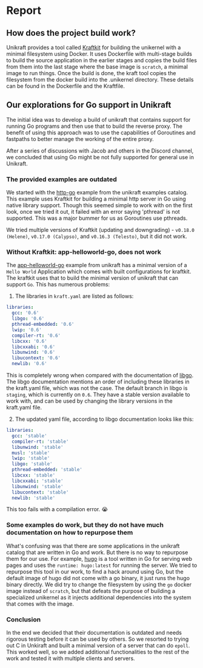 # Report

## How does the project build work?

Unikraft provides a tool called [Kraftkit](https://github.com/unikraft/kraftkit) for building the unikernel with a minimal filesystem using Docker. It uses Dockerfile with multi-stage builds to build the source application in the earlier stages and copies the build files from them into the last stage where the base image is `scratch`, a minimal image to run things. Once the build is done, the kraft tool copies the filesystem from the docker build into the .unikernel directory. These details can be found in the Dockerfile and the Kraftfile. 

## Our explorations for Go support in Unikraft 

The initial idea was to develop a build of unikraft that contains support for running Go programs and then use that to build the reverse proxy. The benefit of using this approach was to use the capabilities of Goroutines and fastpaths to better manage the working of the entire proxy. 

After a series of discussions with Jacob and others in the Discord channel, we concluded that using Go might be not fully supported for general use in Unikraft. 

### The provided examples are outdated
We started with the [http-go](https://github.com/unikraft/catalog/tree/main/examples/http-go1.21) example from the unikraft examples catalog. This example uses Kraftkit for building a minimal http server in Go using native library support. Though this seemed simple to work with on the first look, once we tried it out, it failed with an error saying 'pthread' is not supported. This was a major bummer for us as Goroutines use pthreads. 

We tried multiple versions of Kraftkit (updating and downgrading) -  `v0.18.0 (Helene)`, `v0.17.0 (Calypso)`, and `v0.16.3 (Telesto)`, but it did not work. 


### Without Kraftkit: app-helloworld-go, does not work


The [app-helloworld-go](https://github.com/unikraft/app-helloworld-go) example from unikraft has a minimal version of a `Hello World` Application which comes with built configurations for kraftkit. The kraftkit uses that to build the minimal version of unikraft that can support `Go`. This has numerous problems: 

1. The libraries in `kraft.yaml` are listed as follows: 

```yaml
libraries:
  gcc: '0.6'
  libgo: '0.6'
  pthread-embedded: '0.6'
  lwip: '0.6'
  compiler-rt: '0.6'
  libcxx: '0.6'
  libcxxabi: '0.6'
  libunwind: '0.6'
  libucontext: '0.6'
  newlib: '0.6'
```

This is completely wrong when compared with the documentation of [libgo](https://github.com/unikraft/lib-libgo/tree/stable). The libgo documentation mentions an order of including these libraries in the kraft.yaml file, which was not the case. The default branch in libgo is `staging`, which is currently on `0.6`. They have a stable version available to work with, and can be used by changing the library versions in the kraft.yaml file. 

2. The updated yaml file, according to libgo documentation looks like this:

```yaml
libraries:
  gcc: 'stable'
  compiler-rt: 'stable'
  libunwind: 'stable'
  musl: 'stable'
  lwip: 'stable'
  libgo: 'stable'
  pthread-embedded: 'stable'
  libcxx: 'stable'
  libcxxabi: 'stable'
  libunwind: 'stable'
  libucontext: 'stable'
  newlib: 'stable'
```
 
This too fails with a compilation error. 😭


### Some examples do work, but they do not have much documentation on how to repurpose them

What's confusing was that there are some applications in the unikraft catalog that are written in Go and work. But there is no way to repurpose them for our use. For example, [hugo](https://github.com/unikraft/catalog/tree/main/examples/hugo) is a tool written in Go for serving web pages and uses the `runtime: hugo:latest` for running the server. We tried to repurpose this tool in our work, to find a hack around using Go, but the default image of hugo did not come with a go binary, it just runs the hugo binary directly. We did try to change the filesystem by using the `go` docker image instead of `scratch`, but that defeats the purpose of building a specialized unikernel as it injects additional dependencies into the system that comes with the image. 


###  Conclusion 

In the end we decided that their documentation is outdated and needs rigorous testing before it can be used by others. So we resorted to trying out C in Unkiraft and built a minimal version of a server that can do `epoll`. This worked well, so we added additional functionalities to the rest of the work and tested it with multiple clients and servers. 